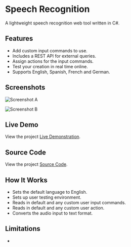# Speech Recognition
A lightweight speech recognition web tool written in C#.

## Features
- Add custom input commands to use.
- Includes a REST API for external queries.
- Assign actions for the input commands.
- Test your creation in real time online.
- Supports English, Spanish, French and German.

## Screenshots 
![Screenshot A](http://url/to/img.png)

![Screenshot B](http://url/to/img.png)

## Live Demo
View the project [Live Demonstration]().

## Source Code
View the project [Source Code](https://github.com/hayes0278/Speech-Recognition).

## How It Works
- Sets the default language to English.
- Sets up user testing environment.
- Reads in default and any custom user input commands.
- Reads in default and any custom user action.
- Converts the audio input to text format.

## Limitations
- 